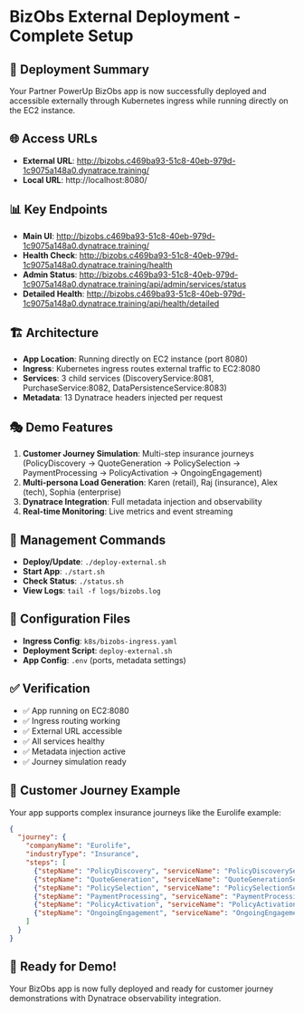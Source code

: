 # BizObs External Deployment - Complete Setup

## 🎯 Deployment Summary
Your Partner PowerUp BizObs app is now successfully deployed and accessible externally through Kubernetes ingress while running directly on the EC2 instance.

## 🌐 Access URLs
- **External URL**: http://bizobs.c469ba93-51c8-40eb-979d-1c9075a148a0.dynatrace.training/
- **Local URL**: http://localhost:8080/

## 📊 Key Endpoints
- **Main UI**: http://bizobs.c469ba93-51c8-40eb-979d-1c9075a148a0.dynatrace.training/
- **Health Check**: http://bizobs.c469ba93-51c8-40eb-979d-1c9075a148a0.dynatrace.training/health
- **Admin Status**: http://bizobs.c469ba93-51c8-40eb-979d-1c9075a148a0.dynatrace.training/api/admin/services/status
- **Detailed Health**: http://bizobs.c469ba93-51c8-40eb-979d-1c9075a148a0.dynatrace.training/api/health/detailed

## 🏗️ Architecture
- **App Location**: Running directly on EC2 instance (port 8080)
- **Ingress**: Kubernetes ingress routes external traffic to EC2:8080
- **Services**: 3 child services (DiscoveryService:8081, PurchaseService:8082, DataPersistenceService:8083)
- **Metadata**: 13 Dynatrace headers injected per request

## 🎭 Demo Features
1. **Customer Journey Simulation**: Multi-step insurance journeys (PolicyDiscovery → QuoteGeneration → PolicySelection → PaymentProcessing → PolicyActivation → OngoingEngagement)
2. **Multi-persona Load Generation**: Karen (retail), Raj (insurance), Alex (tech), Sophia (enterprise)
3. **Dynatrace Integration**: Full metadata injection and observability
4. **Real-time Monitoring**: Live metrics and event streaming

## 🔧 Management Commands
- **Deploy/Update**: `./deploy-external.sh`
- **Start App**: `./start.sh`
- **Check Status**: `./status.sh`
- **View Logs**: `tail -f logs/bizobs.log`

## 📁 Configuration Files
- **Ingress Config**: `k8s/bizobs-ingress.yaml`
- **Deployment Script**: `deploy-external.sh`
- **App Config**: `.env` (ports, metadata settings)

## ✅ Verification
- ✅ App running on EC2:8080
- ✅ Ingress routing working
- ✅ External URL accessible
- ✅ All services healthy
- ✅ Metadata injection active
- ✅ Journey simulation ready

## 🔄 Customer Journey Example
Your app supports complex insurance journeys like the Eurolife example:

```json
{
  "journey": {
    "companyName": "Eurolife",
    "industryType": "Insurance",
    "steps": [
      {"stepName": "PolicyDiscovery", "serviceName": "PolicyDiscoveryService"},
      {"stepName": "QuoteGeneration", "serviceName": "QuoteGenerationService"},
      {"stepName": "PolicySelection", "serviceName": "PolicySelectionService"},
      {"stepName": "PaymentProcessing", "serviceName": "PaymentProcessingService"},
      {"stepName": "PolicyActivation", "serviceName": "PolicyActivationService"},
      {"stepName": "OngoingEngagement", "serviceName": "OngoingEngagementService"}
    ]
  }
}
```

## 🚀 Ready for Demo!
Your BizObs app is now fully deployed and ready for customer journey demonstrations with Dynatrace observability integration.